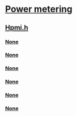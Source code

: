# [Power metering](../_powermeter/index.md)
## [Hpmi.h](index.md)
### [None](../hpmi/ne-hpmi-_hpmi_hint_bool.md)
### [None](../hpmi/ni-hpmi-ioctl_hpmi_battery_utilization_hint.md)
### [None](../hpmi/ni-hpmi-ioctl_hpmi_query_capabilities.md)
### [None](../hpmi/ns-hpmi-_hpmi_battery_utilization_hint.md)
### [None](../hpmi/ns-hpmi-_hpmi_query_capabilities.md)
### [None](../hpmi/ns-hpmi-_hpmi_query_capabilities_response.md)

